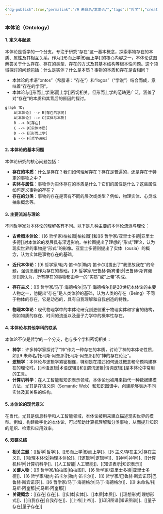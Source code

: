 ```yaml
---
{"dg-publish":true,"permalink":"/9 未命名/本体论/","tags":["哲学"],"created":"2025-09-19T21:41:23.191+08:00","updated":"2025-09-22T21:22:28.156+08:00"}
---
```


### 本体论（Ontology）

#### 1. **定义与起源**

本体论是哲学的一个分支，专注于研究“存在”这一基本概念，探索事物存在的本质、属性及其相互关系。作为[[形而上学\|形而上学]]的核心内容之一，本体论试图解答关于什么存在、存在的类型、存在的方式及其基本结构等根本性问题。这个领域探讨的问题包括：什么是实体？什么是本质？事物的本质和存在是否相同？

- 本体论的术语“ontos”（希腊语：“存在”）和“logos”（“学说”）结合而成，意味着“存在的学问”。
- 本体论与[[形而上学\|形而上学]]密切相关，但形而上学的范畴更广泛，涵盖了对“存在”的本质和其背后的原因的探讨。

```mermaid
graph TD;
    A[本体论] --> B[存在的学问]
    A[本体论] --> C[实体与本质]
    B --> D[存在]
    C --> D[实体本质]
    D --> E[形而上学]
    E --> F[哲学研究]
```

#### 2. **本体论的基本问题**

本体论研究的核心问题包括：

- **存在的本质**：什么是存在？我们如何理解存在？存在是普遍的，还是存在于特定的事物之中？
- **实体与属性**：事物作为实体存在的本质是什么？它们的属性是什么？这些属性如何定义事物的存在？
- **存在的分类**：事物的存在是否有不同的层次或类型？例如，物理实体、心灵或抽象概念等。

#### 3. **主要流派与理论**

不同哲学家对本体论的理解各有不同。以下是几种主要的本体论流派与理论：

- **古希腊本体论**：[[6 哲学家/柏拉图\|柏拉图]]和[[6 哲学家/亚里士多德\|亚里士多德]]对本体论的发展具有深远影响。柏拉图提出了理想的“形式”理论，认为现实世界的事物是“形式”的影像。亚里士多德则提出了实体（ousia）的概念，认为实体是事物存在的基础。
    
- **近代本体论**：[[6 哲学家/勒内·笛卡尔\|勒内·笛卡尔]]提出了“我思故我在”的命题，强调思维作为存在的基础。[[6 哲学家/巴鲁赫·斯宾诺莎\|巴鲁赫·斯宾诺莎]]则认为，所有存在的事物都由单一的“实质”或“上帝”构成。
    
- **存在主义**：[[6 哲学家/马丁·海德格尔\|马丁·海德格尔]]是20世纪本体论的主要人物之一，他提出“存在”是人类体验的基础，认为人类的存在（Being）不同于物体的存在，它是动态的，具有自我理解和自我创造的特性。
    
- **物理本体论**：现代物理学中的本体论研究则更侧重于物理实体和宇宙的结构，例如物质的存在、时间的流逝以及量子力学中的概率性存在。
    

#### 4. **本体论与其他学科的联系**

本体论不仅是哲学的一个分支，也与多个学科密切相关：

- **神学**：许多神学家探讨了“神”作为一种存在的本质，讨论了神的本体论性质，如[[9 未命名/托马斯·阿奎那\|托马斯·阿奎那]]的“神的存在论证”。
- **逻辑学**：本体论与逻辑学紧密相连，特别是在描述如何通过概念和命题构建存在的理论时。[[术语逻辑\|术语逻辑]]和[[谓词逻辑\|谓词逻辑]]是本体论中常用的工具。
- **计算机科学**：在人工智能和知识表示领域，本体论也被用来指代一种数据建模方法，尤其是在语义网（Semantic Web）和知识图谱中，创建能够表达不同实体及其关系的结构。

#### 5. **本体论的现代意义**

在当代，尤其是信息科学和人工智能领域，本体论被用来建立描述现实世界的模型。例如，构建数字化的本体论，可以帮助计算机理解和分类事物，从而提升知识的组织、检索和应用效率。

#### 6. **双链总结**

- **相关主题**：[[哲学\|哲学]]、[[形而上学\|形而上学]]、[[5 主义/存在主义\|存在主义]]、[[物理本体论\|物理本体论]]、[[逻辑学\|逻辑学]]、[[神学\|神学]]、[[计算机科学\|计算机科学]]、[[人工智能\|人工智能]]、[[知识表示\|知识表示]]
- **关键人物**：[[6 哲学家/柏拉图\|柏拉图]]、[[6 哲学家/亚里士多德\|亚里士多德]]、[[6 哲学家/勒内·笛卡尔\|勒内·笛卡尔]]、[[6 哲学家/巴鲁赫·斯宾诺莎\|巴鲁赫·斯宾诺莎]]、[[6 哲学家/马丁·海德格尔\|马丁·海德格尔]]、[[9 未命名/托马斯·阿奎那\|托马斯·阿奎那]]
- **关键概念**：[[存在\|存在]]、[[实体\|实体]]、[[本质\|本质]]、[[理想形式\|理想形式]]、[[自我存在\|自我存在]]、[[上帝\|上帝]]、[[知识图谱\|知识图谱]]、[[量子存在\|量子存在]]